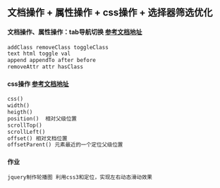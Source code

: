 ## 文档操作 + 属性操作 + css操作 + 选择器筛选优化
#### 文档操作、属性操作：tab导航切换  [参考文档地址](http://www.w3school.com.cn/jquery/jquery_ref_manipulation.asp) 
````html
addClass removeClass toggleClass 
text html toggle val 
append appendTo after before 
removeAttr attr hasClass
````
#### css操作  [参考文档地址](http://www.w3school.com.cn/jquery/jquery_ref_css.asp)
````html
css() 
width() 
heigth()
position()  相对父级位置
scrollTop() 
scrollLeft()
offset() 相对文档位置
offsetParent() 元素最近的一个定位父级位置
````
#### 作业
````html
jquery制作轮播图 利用css3和定位，实现左右动态滑动效果
````